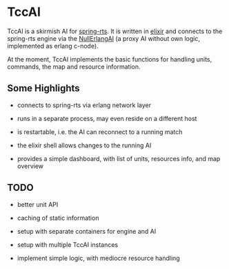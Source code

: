 TccAI
=====

TccAI is a skirmish AI for [spring-rts](https://springrts.com).
It is written in [elixir](https://elixir-lang.org) and connects to
the spring-rts engine via the [NullErlangAI](https://github.com/arnehilmann/NullErlangAI)
(a proxy AI without own logic, implemented as erlang c-node).

At the moment, TccAI implements the basic functions for handling units, commands,
the map and resource information.

Some Highlights
---------------

* connects to spring-rts via erlang network layer

* runs in a separate process, may even reside on a different host

* is restartable, i.e. the AI can reconnect to a running match

* the elixir shell allows changes to the running AI

* provides a simple dashboard, with list of units, resources info, and map overview

TODO
----

* better unit API

* caching of static information

* setup with separate containers for engine and AI

* setup with multiple TccAI instances

* implement simple logic, with mediocre resource handling
